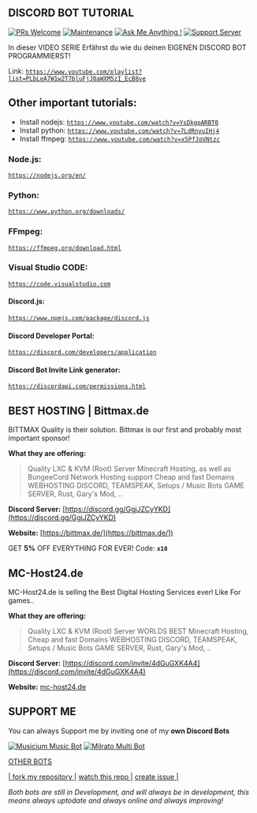 ## DISCORD BOT TUTORIAL

[![PRs Welcome](https://img.shields.io/badge/PRs-welcome-brightgreen.svg?style=flat-square)](http://makeapullrequest.com)
[![Maintenance](https://img.shields.io/badge/Maintained%3F-yes-green.svg)](https://GitHub.com/Tomato6966/)
[![Ask Me Anything !](https://img.shields.io/badge/Ask%20me-anything-1abc9c.svg)](https://GitHub.com/Tomato6966/Ask-Me-Anything)
[![Support Server](https://img.shields.io/discord/591914197219016707.svg?label=&logo=discord&logoColor=ffffff&color=7389D8&labelColor=6A7EC2)](https://discord.gg/fS6qBSm)

In dieser VIDEO SERIE Erfährst du wie du deinen EIGENEN DISCORD BOT PROGRAMMIERST!

Link: [```https://www.youtube.com/playlist?list=PLbLeA7W1w2T7bluFjJ0aWXM5zI_EcB8ye```](https://www.youtube.com/playlist?list=PLbLeA7W1w2T7bluFjJ0aWXM5zI_EcB8ye)

## Other important tutorials:
 - Install nodejs: [```https://www.youtube.com/watch?v=YsDkgpARBT0```](https://www.youtube.com/watch?v=YsDkgpARBT0)
 - Install python: [```https://www.youtube.com/watch?v=7LdRnyuIHj4```](https://www.youtube.com/watch?v=7LdRnyuIHj4)
 - Install ffmpeg: [```https://www.youtube.com/watch?v=x5PfJoVNtzc```](https://www.youtube.com/watch?v=x5PfJoVNtzc)


### Node.js:
[```https://nodejs.org/en/```](https://nodejs.org/en/)
### Python: 
[```https://www.python.org/downloads/```](https://www.python.org/downloads/)
### FFmpeg:
[```https://ffmpeg.org/download.html```](https://ffmpeg.org/download.html)
### Visual Studio CODE:
[```https://code.visualstudio.com```](https://code.visualstudio.com)

#### Discord.js:
[```https://www.npmjs.com/package/discord.js```](https://www.npmjs.com/package/discord.js)
#### Discord Developer Portal:
[```https://discord.com/developers/application```](https://discord.com/developers/application)
#### Discord Bot Invite Link generator:
[```https://discordapi.com/permissions.html```](https://discordapi.com/permissions.html)


## BEST HOSTING | Bittmax.de
BITTMAX Quality is their solution.
Bittmax is our first and probably most important sponsor!

**What they are offering:**
> Quality LXC & KVM (Root) Server
> Minecraft Hosting, as well as BungeeCord Network Hosting support
> Cheap and fast Domains
> WEBHOSTING
> DISCORD, TEAMSPEAK, Setups / Music Bots
> GAME SERVER, Rust, Gary's Mod, ..

**Discord Server:**
[https://discord.gg/GgjJZCyYKD](https://discord.gg/GgjJZCyYKD)

**Website:**
[https://bittmax.de/](https://bittmax.de/])

GET **5%** OFF EVERYTHING FOR EVER!
Code: **`x10`**

## MC-Host24.de
MC-Host24.de is selling the Best Digital Hosting Services ever!
Like For games..

**What they are offering:**
> Quality LXC & KVM (Root) Server
> WORLDS BEST Minecraft Hosting,
> Cheap and fast Domains
> WEBHOSTING
> DISCORD, TEAMSPEAK, Setups / Music Bots
> GAME SERVER, Rust, Gary's Mod, ..

**Discord Server:**
[https://discord.com/invite/4dGuGXK4A4](https://discord.com/invite/4dGuGXK4A4)

**Website:**
[mc-host24.de](https://mc-host24.de/user/affiliate/3121])


## SUPPORT ME

You can always Support me by inviting one of my **own Discord Bots**

[![Musicium Music Bot](https://cdn.discordapp.com/attachments/742446682381221938/770055673965707264/test1.png)](https://musicium.eu)
[![Milrato Multi Bot](https://cdn.discordapp.com/attachments/742446682381221938/770056826724679680/test1.png)](https://milrato.eu)

[OTHER BOTS](https://bots.musicium.eu)

[| fork my repository  |](https://github.com/user/repository/fork)
[watch this repo  |](https://github.com/user/repository/subscription)
[create issue |](https://github.com/user/repository/issues/new)

*Both bots are still in Development, and will always be in development, this means always uptodate and always online and always improving!*

